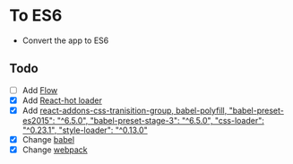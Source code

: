# To ES6
- Convert the app to ES6

## Todo
- [ ] Add [Flow](http://flowtype.org/docs/getting-started.html)
- [x] Add [React-hot loader](http://gaearon.github.io/react-hot-loader/)
- [x] Add [react-addons-css-tranisition-group, babel-polyfill, "babel-preset-es2015": "^6.5.0", "babel-preset-stage-3": "^6.5.0", "css-loader": "^0.23.1", "style-loader": "^0.13.0"](https://github.com/ReactjsProgram/ES6-for-React/blob/video5/package.json)
- [x] Change [babel](https://github.com/ReactjsProgram/ES6-for-React/blob/video5/.babelrc)
- [x] Change [webpack](https://github.com/ReactjsProgram/ES6-for-React/blob/video5/webpack.config.js)
